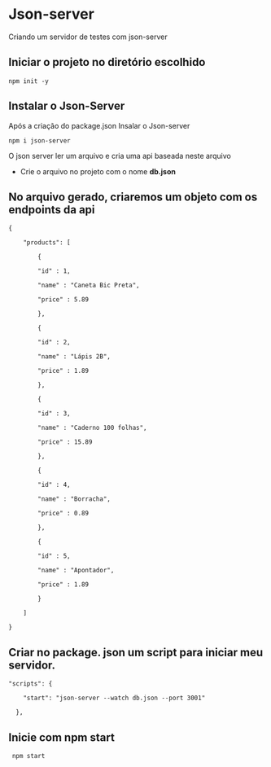 # Json-server
Criando um servidor de testes com json-server

## Iniciar o projeto no diretório escolhido

	npm init -y

## Instalar o Json-Server

 Após a criação do package.json Insalar o Json-server

	npm i json-server

O json server ler um arquivo e cria uma api baseada neste arquivo

- Crie o arquivo no projeto com o nome **db.json**

## No arquivo gerado, criaremos um objeto com os endpoints da api

	{
	
	    "products": [
	
	        {
	
	        "id" : 1,
	
	        "name" : "Caneta Bic Preta",
	
	        "price" : 5.89
	
	        },
	
	        {
	
	        "id" : 2,
	
	        "name" : "Lápis 2B",
	
	        "price" : 1.89
	
	        },
	
	        {
	
	        "id" : 3,
	
	        "name" : "Caderno 100 folhas",
	
	        "price" : 15.89
	
	        },
	
	        {
	
	        "id" : 4,
	
	        "name" : "Borracha",
	
	        "price" : 0.89
	
	        },
	
	        {
	
	        "id" : 5,
	
	        "name" : "Apontador",
	
	        "price" : 1.89
	
	        }
	
	    ]
	
	}

## Criar no package. json um script para iniciar meu servidor.

	"scripts": {
	
	    "start": "json-server --watch db.json --port 3001"
	
	  },

## Inicie com npm start

	 npm start